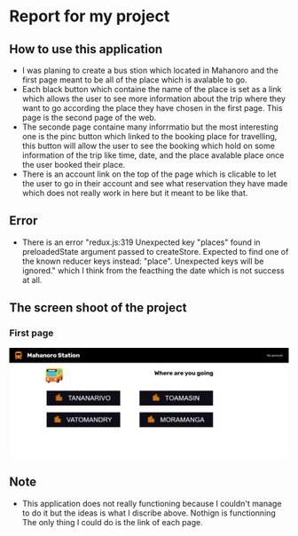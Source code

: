 # Report for my project

## How to use this application

   - I was planing to create a bus stion which located in Mahanoro and the first page meant to be all of the place which is avalable to go.
   - Each black button which containe the name of the place is set as a link which allows the user to see more information about the trip where they want to go according the place they have chosen in the first page. This page is the second page of the web.
   - The seconde page containe many inforrmatio but the most interesting one is the pinc button which linked to the booking place for travelling, this button will allow the user to see the booking which hold on some information of the trip like time, date, and the place avalable place once the user booked their place.
   - There is an account link on the top of the page which is clicable to let the user to go in their account and see what reservation they have made which does not really work in here but it meant to be like that.

## Error

- There is an error "redux.js:319 Unexpected key "places" found in preloadedState argument passed to createStore. Expected to find one of the known reducer keys instead: "place". Unexpected keys will be ignored." which I think from the feacthing the date which is not success at all.

##  The screen shoot of the project

### First page

![Design preview for the Mahanoro station coding challenge](./src/images/mahanoro-station.png)


## Note

- This application does not really functioning because I couldn't manage to do it but the ideas is what I discribe above. Nothign is functionning The only thing I could do is the link of each page.
